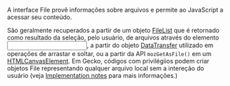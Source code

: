 A interface File provê informações sobre arquivos e permite ao JavaScript  a acessar seu conteúdo.

São geralmente recuperados a partir de um objeto [FileList](https://developer.mozilla.org/pt-BR/docs/Web/API/FileList) 
que é retornado como resultado da seleção, pelo usuário, de arquivos através do elemento [<input>](https://developer.mozilla.org/pt-BR/docs/Web/HTML/Element/Input), 
a partir do objeto [DataTransfer](https://developer.mozilla.org/pt-BR/docs/Web/API/DataTransfer) utilizado em operações de arrastar e soltar, ou a partir da API `mozGetAsFile()` 
em um [HTMLCanvasElement](https://developer.mozilla.org/pt-BR/docs/Web/API/HTMLCanvasElement). Em Gecko, códigos com privilégiios podem criar objetos File representando qualquer 
arquivo local sem a intereção do usuário (veja [Implementation notes](https://developer.mozilla.org/pt-BR/docs/Web/API/File#implementation_notes) para mais informações.)

